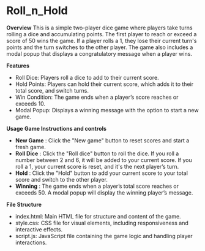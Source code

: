 # Roll_n_Hold

**Overview**
This is a simple two-player dice game where players take turns rolling a dice and accumulating points. The first player to reach or exceed a score of 50 wins the game. If a player rolls a 1, they lose their current turn's points and the turn switches to the other player. The game also includes a modal popup that displays a congratulatory message when a player wins.

**Features**
 - Roll Dice: Players roll a dice to add to their current score.
 - Hold Points: Players can hold their current score, which adds it to their total score, and switch turns.
 - Win Condition: The game ends when a player’s score reaches or exceeds 10.
 - Modal Popup: Displays a winning message with the option to start a new game.

**Usage**
**Game Instructions and controls**
 - **New Game** : Click the "New game" button to reset scores and start a fresh game.
 - **Roll Dice** : Click the "Roll dice" button to roll the dice. If you roll a number between 2 and 6, it will be added to your current score. If you roll a 1, your current score is reset, and it's the next player’s turn.
 - **Hold** : Click the "Hold" button to add your current score to your total score and switch to the other player.
 - **Winning** : The game ends when a player’s total score reaches or exceeds 50. A modal popup will display the winning player’s message.


**File Structure**
 - index.html: Main HTML file for structure and content of the game.
 - style.css: CSS file for visual elements, including responsiveness and interactive effects.
 - script.js: JavaScript file containing the game logic and handling player interactions.
